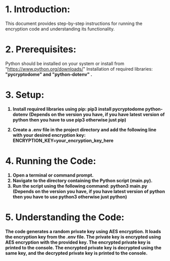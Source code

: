 # 1. Introduction:

This document provides step-by-step instructions for running the encryption code and understanding its functionality.

# 2. Prerequisites:

Python should be installed on your system or install from “https://www.python.org/downloads/"
Installation of required libraries: <b> "pycryptodome" <b> and <b> "python-dotenv" <b>.

# 3. Setup:

1. Install required libraries using pip: <b> pip3 install pycryptodome python-dotenv <b> (Depends on the version you have, if you have latest version of python then you have to use pip3 otherwise just pip)

2. Create a .env file in the project directory and add the following line with your desired encryption key: <b> ENCRYPTION_KEY=your_encryption_key_here <b>

# 4. Running the Code:

1. Open a terminal or command prompt.
2. Navigate to the directory containing the Python script (main.py).
3. Run the script using the following command: <b> python3 main.py <b> (Depends on the version you have, if you have latest version of python then you have to use python3 otherwise just python)

# 5. Understanding the Code:

The code generates a random private key using AES encryption.
It loads the encryption key from the .env file.
The private key is encrypted using AES encryption with the provided key.
The encrypted private key is printed to the console.
The encrypted private key is decrypted using the same key, and the decrypted private key is printed to the console.